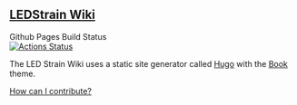 ## [LEDStrain Wiki](https://wiki.ledstrain.org)

Github Pages Build Status  
[![Actions Status](https://github.com/ledstrain/wiki.ledstrain.org/workflows/github-pages/badge.svg)](https://github.com/ledstrain/wiki.ledstrain.org/actions)

The LED Strain Wiki uses a static site generator called [Hugo](https://gohugo.io/) with the [Book](https://themes.gohugo.io/hugo-book/) theme.

[How can I contribute?](https://wiki.ledstrain.org/docs/appendix/meta/wiki/#contributing)
